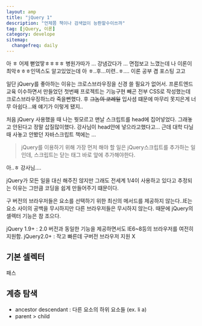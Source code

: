 ```yaml
---
layout: amp
title: "jQuery 1"
description: "언제쯤 책이나 검색없이 능롼할수이쓰까"
tag: [jQuery, 이론]
category: develope
sitemap:
  changefreq: daily
---
```


아 ㅎ 어제 뻗었땋ㅎㅎㅎㅎ
병원가따가 ... 강냄갔다가 ... 면접보고 느꼈는데 나 이론이 최악ㅎㅎㅎ인덱스도 알고있었는데 아 ㅎ..후...미련..ㅎ....
이론 공부 겸 포스팅 고고

일단 jQuery를 좋아하는 이유는 크로스브라우징을 신경 쓸 필요가 없어서.
프론트엔드 교육 이수하면서 만들었던 첫번째 프로젝트는 기능구현 빼곤 전부 CSS로 작성했는데 크로스브라우징하느라 죽을뻔했다. 후 ~~그놈의 코레일~~ 입사셤 떄문에 마무리 못지은게 너무 아쉽다...왜 얘기가 이렇게 됐지..

처음 jQuery 사용했을 때 나는 뭣모르고 맨날 스크립트를 head에 집어넣었다. 그래놓고 안된다고 정말 삽질많이했다. 강사님이 head안에 넣으라고했다고... 근데 대학 다닐 때 사놓고 안봤던 자바스크립트 책에는 ...
> jQuery를 이용하기 위해 가장 먼저 해야 할 일은 jQuery스크립트를 추가하는 일인데, 스크립트는 닫는 </body>태그 바로 앞에 추가해야한다.

아..ㅎ 강사님....

jQuery가 모든 일을 대신 해주진 않지만 그래도 전세계 1/4이 사용하고 있다고 추정되는 이유는 그만큼 코딩을 쉽게 만들어주기 떄문이다.

구 버전의 브라우저들은 요소를 선택하기 위한 최신의 메서드를 제공하지 않는다..IE는 요소 사이의 공백을 무시하지만 다른 브라우저들은 무시하지 않는다. 때문에 jQuery의 셀렉터 기능은 참 조으다.

jQuery 1.9+ : 2.0 버전과 동일한 기능을 제공하면서도 IE6~8등의 브라우저를 여전히 지원함.
jQuery2.0+ : 작고 빠른데 구버전 브라우저 지원 X

## 기본 셀렉터
패스

## 계층 탐색
+ ancestor descendant : 다른 요소의 하위 요소들 (ex. li a)
+ parent > child
